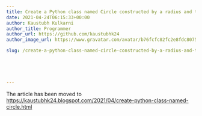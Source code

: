 ```yaml
---
title: Create a Python class named Circle constructed by a radius and two methods that will compute the area and the perimeter of a circle.
date: 2021-04-24T06:15:33+00:00
author: Kaustubh Kulkarni
author_title: Programmer
author_url: https://github.com/kaustubhk24
author_image_url: https://www.gravatar.com/avatar/b76fcfc82fc2e8fdc8075636f1735f61?s=200

slug: /create-a-python-class-named-circle-constructed-by-a-radius-and-two-methods-that-will-compute-the-area-and-the-perimeter-of-a-circle/





---
```

The article has been moved to https://kaustubhk24.blogspot.com/2021/04/create-python-class-named-circle.html